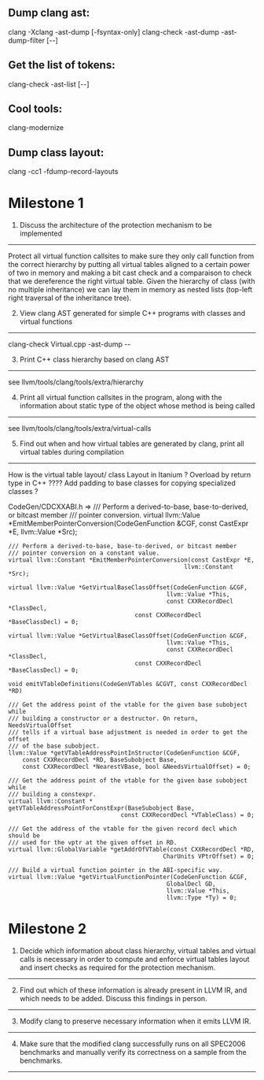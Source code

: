Dump clang ast:
---------------
clang -Xclang -ast-dump [-fsyntax-only] 
clang-check <path> -ast-dump -ast-dump-filter <filter> [--]

Get the list of tokens:
-----------------------
clang-check <path> -ast-list [--]

Cool tools:
-----------
clang-modernize

Dump class layout:
------------------
clang -cc1 -fdump-record-layouts <path>

Milestone 1
===========

1. Discuss the architecture of the protection mechanism to be implemented
-------------------------------------------------------------------------
Protect all virtual function callsites to make sure they only call function from
the correct hierarchy by putting all virtual tables aligned to a certain power
of two in memory and making a bit cast check and a comparaison to check that we
dereference the right virtual table. Given the hierarchy of class (with no
multiple inheritance) we can lay them in memory as nested lists (top-left right
traversal of the inheritance tree).


2. View clang AST generated for simple C++ programs with classes and virtual functions
--------------------------------------------------------------------------------------
clang-check Virtual.cpp -ast-dump --


3. Print C++ class hierarchy based on clang AST 
-----------------------------------------------
see llvm/tools/clang/tools/extra/hierarchy


4. Print all virtual function callsites in the program, along with the
information about static type of the object whose method is being called 
------------------------------------------------------------------------
see llvm/tools/clang/tools/extra/virtual-calls


5. Find out when and how virtual tables are generated by clang, print all
virtual tables during compilation
-------------------------------------------------------------------------
How is the virtual table layout/ class Layout in Itanium  ?
Overload by return type in C++ ????
Add padding to base classes for copying specialized classes ?

CodeGen/CDCXXABI.h =>
    /// Perform a derived-to-base, base-to-derived, or bitcast member
    /// pointer conversion.
    virtual llvm::Value *EmitMemberPointerConversion(CodeGenFunction &CGF,
                                                   const CastExpr *E,
                                                   llvm::Value *Src);

    /// Perform a derived-to-base, base-to-derived, or bitcast member
    /// pointer conversion on a constant value.
    virtual llvm::Constant *EmitMemberPointerConversion(const CastExpr *E,
                                                      llvm::Constant *Src);

    virtual llvm::Value *GetVirtualBaseClassOffset(CodeGenFunction &CGF,
                                                 llvm::Value *This,
                                                 const CXXRecordDecl *ClassDecl,
                                        const CXXRecordDecl *BaseClassDecl) = 0;

    virtual llvm::Value *GetVirtualBaseClassOffset(CodeGenFunction &CGF,
                                                 llvm::Value *This,
                                                 const CXXRecordDecl *ClassDecl,
                                        const CXXRecordDecl *BaseClassDecl) = 0;

    void emitVTableDefinitions(CodeGenVTables &CGVT, const CXXRecordDecl *RD)
    
    /// Get the address point of the vtable for the given base subobject while
    /// building a constructor or a destructor. On return, NeedsVirtualOffset
    /// tells if a virtual base adjustment is needed in order to get the offset
    /// of the base subobject.  
    llvm::Value *getVTableAddressPointInStructor(CodeGenFunction &CGF, 
        const CXXRecordDecl *RD, BaseSubobject Base, 
        const CXXRecordDecl *NearestVBase, bool &NeedsVirtualOffset) = 0;
    
    /// Get the address point of the vtable for the given base subobject while
    /// building a constexpr.
    virtual llvm::Constant *
    getVTableAddressPointForConstExpr(BaseSubobject Base,
                                    const CXXRecordDecl *VTableClass) = 0;

    /// Get the address of the vtable for the given record decl which should be
    /// used for the vptr at the given offset in RD.
    virtual llvm::GlobalVariable *getAddrOfVTable(const CXXRecordDecl *RD,
                                                CharUnits VPtrOffset) = 0;

    /// Build a virtual function pointer in the ABI-specific way.
    virtual llvm::Value *getVirtualFunctionPointer(CodeGenFunction &CGF,
                                                 GlobalDecl GD,
                                                 llvm::Value *This,
                                                 llvm::Type *Ty) = 0;




Milestone 2
===========

1. Decide which information about class hierarchy, virtual tables and virtual
calls is necessary in order to compute and enforce virtual tables layout and
insert checks as required for the protection mechanism. 
-----------------------------------------------------------------------------


2. Find out which of these information is already present in LLVM IR, and which
needs to be added. Discuss this findings in person. 
-------------------------------------------------------------------------------


3. Modify clang to preserve necessary information when it emits LLVM IR. 
------------------------------------------------------------------------


4. Make sure that the modified clang successfully runs on all SPEC2006
benchmarks and manually verify its correctness on a sample from the benchmarks.
-------------------------------------------------------------------------------
